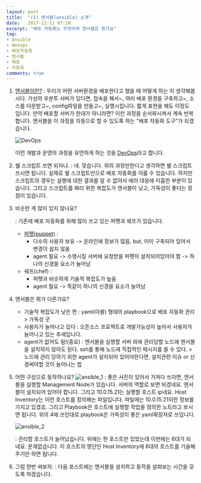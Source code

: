```yaml
---
layout: post
title:  "(1) 앤서블(ansible) 소개"
date:   2017-12-11 07:20
excerpt: "배포 자동화는 무엇이며 앤서블은 뭔가요"
tag:
- ansible
- devops
- 배포자동화
- 앤서블
- 배포
- 자동화
comments: true
---
```



1. [앤서블이란?](https://www.ansible.com/)
   : 우리가 어떤 서버환경을 배포한다고 했을 때 어떻게 하는 지 생각해봅시다. 가상의 우분투 서버가 있다면, 접속을 해서~, 여러 배포 환경을 구축하고~, 소스를 다운받고~, config파일을 만들고~, 실행시킵니다. 짧게 표현을 해도 이정도 입니다. 만약 배포할 서버가 한대가 아니라면? 이런 과정을 순서화시켜서 계속 반복합니다. 앤서블을 이 과정을 자동으로 할 수 있도록 하는 "배포 자동화 도구"가 되겠습니다.

   ![DevOps](https://www.contegix.com/wp-content/uploads/2017/06/devops-process.png)

   이런 개발과 운영의 과정을 유연하게 하는 것을 [DevOps](https://ko.wikipedia.org/wiki/%EB%8D%B0%EB%B8%8C%EC%98%B5%EC%8A%A4)라고 합니다. 

2. 쉘 스크립트 쓰면 되자냐.
   : 네. 맞습니다. 위의 과정만한다고 생각하면 쉘 스크립트 쓰시면 됩니다. 실제로 쉘 스크립트만으로 배포 자동화를 이룰 수 있습니다. 하지만 스크립트의 경우는 실행에 대한 결과를 알 수 없어서 에러 대응에 미흡한 부분이 있습니다. 그리고 스크립트를 짜리 위한 복잡도가 앤서블이 낮고, 가독성이 좋다는 장점이 있습니다.

3. 비슷한 게 많이 있지 않나요?

   : 기존에 배포 자동화를 위해 많이 쓰고 있는 퍼펫과 쉐프가 있습니다.

   - [퍼펫(puppet)](https://puppet.com/) : 
     - 다수의 사용자 보유 -> 온라인에 정보가 많음. but, 이미 구축되어 있어서 변경이 쉽지 않음
     - agent 필요 -> 수행시킬 서버에 요청받을 퍼펫이 설치되어있어야 함 -> 하나의 신경쓸 요소가 늘어남
   - 쉐프(chef) : 
     - 퍼펫과 비슷하게 기술적 복잡도가 높음
     - agent 필요 -> 똑같이 하나의 신경쓸 요소가 늘어남

4. 앤서블은 뭐가 다른가요?

   - 기술적 복잡도가 낮은 편 : yaml(야믈) 형태의 playbook으로 배포 자동화 관리 > 가독성 굿
   - 사용자가 늘어나고 있다 : 오픈소스 프로젝트로 개발가능성이 높아서 사용자가 늘어나고 있는 추세입니다.
   - agent가 없어도 됨!(중요) : 앤서블을 실행할 서버 외에 관리당할 노드에 앤서블을 설치하지 않아도 된다. ssh를 통해 노드에 직접적인 메시지를 쏠 수 있다. > 노드에 관리 당하기 위한 agent가 설치되어 있어야한다면, 설치관련 이슈 or 신경써야할 것이 늘어나는 법

5. 어떤 구성으로 동작하나요?
   ![ansible_1](https://sysadmincasts.com/static/extra/43-ansible-deployment-workflow.png)
   : 좋은 사진이 있어서 가져다 쓰자면, 앤서블을 실행할 Management Node가 있습니다. 서버의 역할로 보면 되겠네요. 앤서블이 설치되어 있어야 합니다. 그리고 10.0.15.21는 실행할 호스트 ip네요. Host Inventory는 이런 호스트를 정의해논 파일입니다. 파일에는 10.0.15.21이란 정보를 가지고 있겠죠. 그리고 Playbook은 호스트에 실행할 작업을 정의한 노트라고 보시면 됩니다. 위의 4에 쓰인대로 playbook은 가독성이 좋은 yaml확장자로 쓰입니다.

   ![ansible_2](https://sysadmincasts.com/static/extra/43-ansible-multi-node-deployment-workflow.png)

   : 관리할 호스트가 늘어났습니다. 위에는 한 호스트만 있었는데 이번에는 6대가 되네요. 문제없습니다. 이 호스트의 명단인 Host Inventory에 6대의 호스트를 기술해주기만 하면 됩니다. 

6. 그럼 한번 써보자.
   : 다음 포스트에는 앤서블을 설치하고 동작을 살펴보는 시간을 갖도록 하겠습니다.

